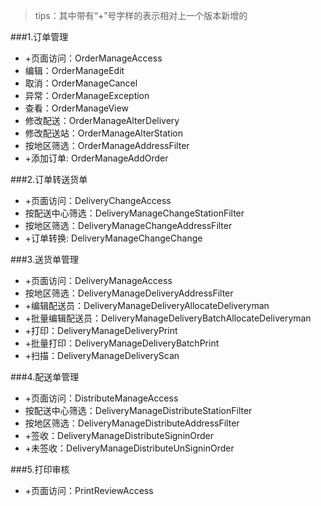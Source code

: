 > tips：其中带有“+”号字样的表示相对上一个版本新增的

###1.订单管理
* +页面访问：OrderManageAccess
* 编辑：OrderManageEdit
* 取消：OrderManageCancel
* 异常：OrderManageException
* 查看：OrderManageView
* 修改配送：OrderManageAlterDelivery
* 修改配送站：OrderManageAlterStation
* 按地区筛选：OrderManageAddressFilter
* +添加订单: OrderManageAddOrder

###2.订单转送货单
* +页面访问：DeliveryChangeAccess
* 按配送中心筛选：DeliveryManageChangeStationFilter
* 按地区筛选：DeliveryManageChangeAddressFilter
* +订单转换: DeliveryManageChangeChange

###3.送货单管理
* +页面访问：DeliveryManageAccess
* 按地区筛选：DeliveryManageDeliveryAddressFilter
* +编辑配送员：DeliveryManageDeliveryAllocateDeliveryman
* +批量编辑配送员：DeliveryManageDeliveryBatchAllocateDeliveryman
* +打印：DeliveryManageDeliveryPrint
* +批量打印：DeliveryManageDeliveryBatchPrint
* +扫描：DeliveryManageDeliveryScan

###4.配送单管理
* +页面访问：DistributeManageAccess
* 按配送中心筛选：DeliveryManageDistributeStationFilter
* 按地区筛选：DeliveryManageDistributeAddressFilter
* +签收：DeliveryManageDistributeSigninOrder
* +未签收：DeliveryManageDistributeUnSigninOrder
 
###5.打印审核
* +页面访问：PrintReviewAccess